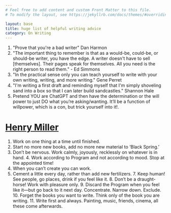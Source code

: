 ```yaml
---
# Feel free to add content and custom Front Matter to this file.
# To modify the layout, see https://jekyllrb.com/docs/themes/#overriding-theme-defaults

layout: base
title: huge list of helpful writing advice
category: On Writing
---
```

1. "Prove that you're a bad writer" Dan Harmon
2. "The important thing to remember is that as a would-be, could-be, or should-be writer, you have the edge. A writer doesn't have to sell [themselves]. Their pages speak for themselves. All you need is the right person to read them." - Ed Simmons
3. "In the practical sense only you can teach yourself to write with your own writing, writing, and more writing." Gene Perret
4. "I'm writing a first draft and reminding myself that I'm simply shoveling sand into a box so that I can later build sandcastles." Shannon Hale
5. Pretend YOU are ChatGPT and then have the determination or the will power to just DO what you’re asking/wanting. It’ll be a function of willpower, which is a con, but trick yourself into it!. 

# [Henry Miller](https://www.themarginalian.org/2012/02/22/henry-miller-on-writing/)
1. Work on one thing at a time until finished.
2. Start no more new books, add no more new material to ‘Black Spring.’
3. Don’t be nervous. Work calmly, joyously, recklessly on whatever is in hand.
​4. Work according to Program and not according to mood. Stop at the appointed time!​
5. When you can’t create you can work.
6. Cement a little every day, rather than add new fertilizers.
​7. Keep human! See people, go places, drink if you feel like it.
​8. Don’t be a draught-horse! Work with pleasure only.
​9. Discard the Program when you feel like it—but go back to it next day. Concentrate. Narrow down. Exclude.​
​10. Forget the books you want to write. Think only of the book you are writing.
​11. Write first and always. Painting, music, friends, cinema, all these come afterwards.
